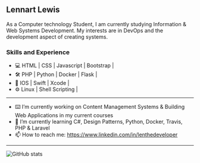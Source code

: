 ## Lennart Lewis
As a Computer technology Student, I am currently studying Information & Web Systems Development. My interests are in DevOps and the development aspect of creating systems. 
### Skills and Experience

* 💻 HTML | CSS | Javascript | Bootstrap |
* 🛠 PHP | Python |  Docker | Flask |
* 📱 IOS | Swift | Xcode |
* ⚙️ Linux | Shell Scripting |
___
- ⌨️ I’m currently working on Content Management Systems & Building Web Applications in my current courses 
- 🌱 I’m currently learning C#, Design Patterns, Python, Docker, Travis, PHP & Laravel
- 📫 How to reach me: https://www.linkedin.com/in/lenthedeveloper
___
![GitHub stats](https://github-readme-stats.vercel.app/api?username=LenTheDev&show_icons=true&theme=chartreuse-dark)

